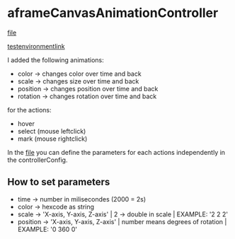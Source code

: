 # aframeCanvasAnimationController

[file](https://github.com/Machuntox/Getaviz/blob/master/ui/scripts/CanvasAnimation/AframeCanvasAnimationController.js)

[testenvironmentlink](http://localhost:8082/ui/index.php?setup=web_a-frame/animation&model=City%20bank%20aframe&aframe=true)

I added the following animations:
- color -> changes color over time and back
- scale -> changes size over time and back
- position -> changes position over time and back
- rotation -> changes rotation over time and back

for the actions: 
- hover
- select (mouse leftclick)
- mark (mouse rightclick)

In the [file](https://github.com/Machuntox/Getaviz/blob/master/ui/scripts/CanvasAnimation/AframeCanvasAnimationController.js) you can define the parameters for each actions independently in the controllerConfig. 

## How to set parameters
- time -> number in milisecondes (2000 = 2s)
- color -> hexcode as string
- scale -> 'X-axis, Y-axis, Z-axis' | 2 -> double in scale | EXAMPLE: '2 2 2'
- position -> 'X-axis, Y-axis, Z-axis' | number means degrees of rotation | EXAMPLE: '0 360 0'

